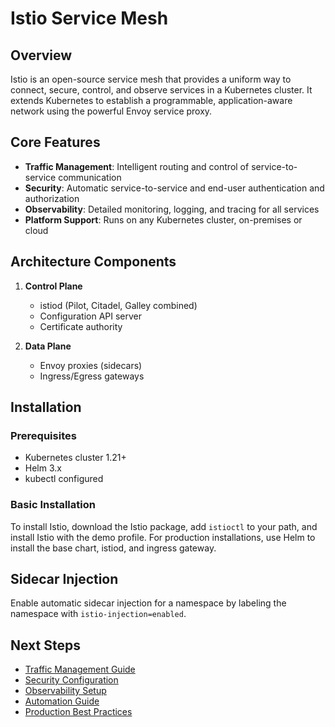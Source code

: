 # Istio Service Mesh

## Overview
Istio is an open-source service mesh that provides a uniform way to connect, secure, control, and observe services in a Kubernetes cluster. It extends Kubernetes to establish a programmable, application-aware network using the powerful Envoy service proxy.

## Core Features
- **Traffic Management**: Intelligent routing and control of service-to-service communication
- **Security**: Automatic service-to-service and end-user authentication and authorization
- **Observability**: Detailed monitoring, logging, and tracing for all services
- **Platform Support**: Runs on any Kubernetes cluster, on-premises or cloud

## Architecture Components
1. **Control Plane**
   - istiod (Pilot, Citadel, Galley combined)
   - Configuration API server
   - Certificate authority

2. **Data Plane**
   - Envoy proxies (sidecars)
   - Ingress/Egress gateways

## Installation

### Prerequisites
- Kubernetes cluster 1.21+
- Helm 3.x
- kubectl configured

### Basic Installation
To install Istio, download the Istio package, add `istioctl` to your path, and install Istio with the demo profile. For production installations, use Helm to install the base chart, istiod, and ingress gateway.

## Sidecar Injection
Enable automatic sidecar injection for a namespace by labeling the namespace with `istio-injection=enabled`.

## Next Steps
- [Traffic Management Guide](./traffic-management.md)
- [Security Configuration](./security.md)
- [Observability Setup](./observability.md)
- [Automation Guide](./automation.md)
- [Production Best Practices](./production-best-practices.md)